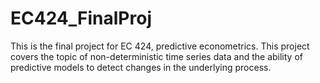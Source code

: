 # EC424_FinalProj
This is the final project for EC 424, predictive econometrics. This project covers the topic of non-deterministic time series data and the ability of predictive models to detect changes in the underlying process. 
